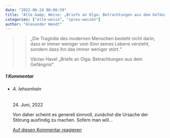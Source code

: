 ```yaml
---
date: "2022-06-24 08:00:59"
title: "Alte &amp; Weise: „Briefe an Olga: Betrachtungen aus dem Gefängnis“"
categories: ["alte-weise", "spreu-weizen"]
author: "Alexander Wendt"
---
```


>> „Die Tragödie des modernen Menschen besteht nicht darin,
>> dass er immer weniger vom Sinn seines Lebens versteht,
>> sondern dass ihn das immer weniger stört.“
>> 
>> Väclav Havel
>> „Briefe an Olga: Betrachtungen aus dem Gefängnis“

<!--more-->
<h5 class="comments-h">
1 Kommentar </h5>
<ul class="commentlist">
<li class="comment even thread-even depth-1 clearfix" id="li-comment-118338">
<h6 class="author">A. Iehsenhain</h6> <span class="date">24. Juni, 2022</span>



Von daher scheint es generell sinnvoll, zunächst die Ursache der Störung ausfindig zu machen. Sofern man will&#8230;

<a rel="nofollow" class="comment-reply-link" href="#comment-118338" data-commentid="118338" data-postid="15701" data-belowelement="comment-118338" data-respondelement="respond" data-replyto="Antworte auf A. Iehsenhain" aria-label="Antworte auf A. Iehsenhain">Auf diesen Kommentar reagieren</a> 


</li>
</ul>
